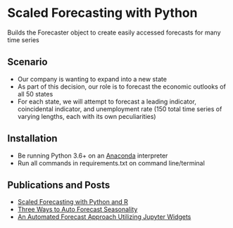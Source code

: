 # Scaled Forecasting with Python
Builds the Forecaster object to create easily accessed forecasts for many time series

## Scenario
- Our company is wanting to expand into a new state
- As part of this decision, our role is to forecast the economic outlooks of all 50 states
- For each state, we will attempt to forecast a leading indicator, coincidental indicator, and unemployment rate (150 total time series of varying lengths, each with its own peculiarities)

## Installation
- Be running Python 3.6+ on an [Anaconda](https://www.anaconda.com/products/individual) interpreter
- Run all commands in requirements.txt on command line/terminal

## Publications and Posts
- [Scaled Forecasting with Python and R](https://link.springer.com/video/10.1007/978-1-4842-6893-3)
- [Three Ways to Auto Forecast Seasonality](https://towardsdatascience.com/three-ways-to-auto-forecast-seasonality-b7c96256b771)
- [An Automated Forecast Approach Utilizing Jupyter Widgets](https://towardsdatascience.com/an-automated-forecast-approach-utilizing-jupyter-widgets-142b6c51d314)